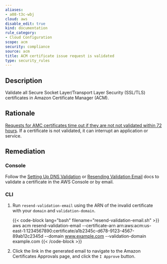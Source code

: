 ```yaml
---
aliases:
- a08-t3c-wbj
cloud: aws
disable_edit: true
kind: documentation
rule_category:
- Cloud Configuration
scope: acm
security: compliance
source: acm
title: ACM certificate issue request is validated
type: security_rules
---
```


## Description

Validate all Secure Socket Layer/Transport Layer Security (SSL/TLS) certificates in Amazon Certificate Manager (ACM).

## Rationale

[Requests for AMC certificates time out if they are not not validated within 72 hours][1]. If a certificate is not validated, it can interrupt an application or service.

## Remediation

### Console

Follow the [Setting Up DNS Validation][2] or [Resending Validation Email][3] docs to validate a certificate in the AWS Console or by email.

### CLI

1. Run `resend-validation-email` using the ARN of the invalid certificate with your `domain` and `validation-domain`.

    {{< code-block lang="bash" filename="resend-validation-email.sh" >}}
    aws acm resend-validation-email
      --certificate-arn arn:aws:acm:us-east-1:1234567890:certificate/a1b2345c-d678-9123-4567-89ab12c2345d
      --domain www.example.com
      --validation-domain example.com
    {{< /code-block >}}

2. Click the link in the generated email to navigate to the Amazon Certificates Approvals page, and click the `I Approve` button.

[1]: https://docs.aws.amazon.com/acm/latest/userguide/troubleshooting-timed-out.html
[2]: https://docs.aws.amazon.com/acm/latest/userguide/dns-validation.html#setting-up-dns-validation
[3]: https://docs.aws.amazon.com/acm/latest/userguide/email-validation.html#gs-acm-resend
